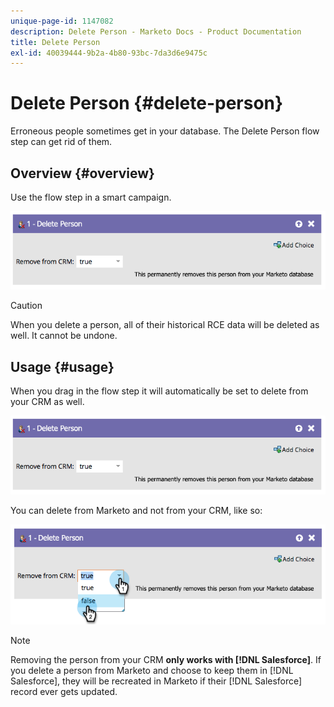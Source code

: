 ```yaml
---
unique-page-id: 1147082
description: Delete Person - Marketo Docs - Product Documentation
title: Delete Person
exl-id: 40039444-9b2a-4b80-93bc-7da3d6e9475c
---
```

# Delete Person {#delete-person}

Erroneous people sometimes get in your database. The Delete Person flow step can get rid of them.

## Overview {#overview}

Use the flow step in a smart campaign.

![](assets/one-4.png)

>[!CAUTION]
>
>When you delete a person, all of their historical RCE data will be deleted as well. It cannot be undone.

## Usage {#usage}

When you drag in the flow step it will automatically be set to delete from your CRM as well.

![](assets/two-4.png)

You can delete from Marketo and not from your CRM, like so:

![](assets/three-3.png)

>[!NOTE]
>
>Removing the person from your CRM **only works with [!DNL Salesforce]**. If you delete a person from Marketo and choose to keep them in [!DNL Salesforce], they will be recreated in Marketo if their [!DNL Salesforce] record ever gets updated.
